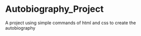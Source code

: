 # Autobiography_Project
A project using simple commands of html and css to create the autobiography
